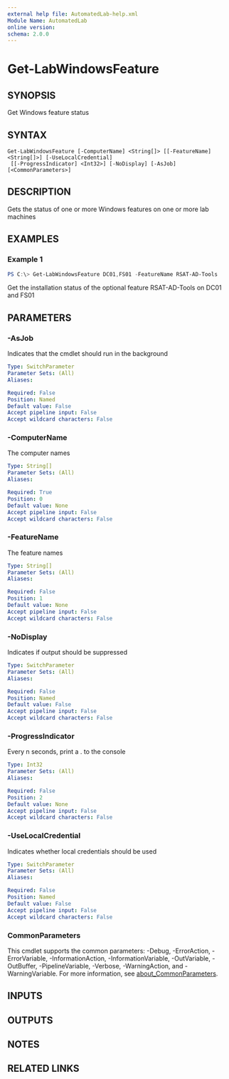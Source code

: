 ```yaml
---
external help file: AutomatedLab-help.xml
Module Name: AutomatedLab
online version:
schema: 2.0.0
---
```


# Get-LabWindowsFeature

## SYNOPSIS
Get Windows feature status

## SYNTAX

```
Get-LabWindowsFeature [-ComputerName] <String[]> [[-FeatureName] <String[]>] [-UseLocalCredential]
 [[-ProgressIndicator] <Int32>] [-NoDisplay] [-AsJob] [<CommonParameters>]
```

## DESCRIPTION
Gets the status of one or more Windows features on one or more lab machines

## EXAMPLES

### Example 1
```powershell
PS C:\> Get-LabWindowsFeature DC01,FS01 -FeatureName RSAT-AD-Tools
```

Get the installation status of the optional feature RSAT-AD-Tools on DC01 and FS01

## PARAMETERS

### -AsJob
Indicates that the cmdlet should run in the background

```yaml
Type: SwitchParameter
Parameter Sets: (All)
Aliases:

Required: False
Position: Named
Default value: False
Accept pipeline input: False
Accept wildcard characters: False
```

### -ComputerName
The computer names

```yaml
Type: String[]
Parameter Sets: (All)
Aliases:

Required: True
Position: 0
Default value: None
Accept pipeline input: False
Accept wildcard characters: False
```

### -FeatureName
The feature names

```yaml
Type: String[]
Parameter Sets: (All)
Aliases:

Required: False
Position: 1
Default value: None
Accept pipeline input: False
Accept wildcard characters: False
```

### -NoDisplay
Indicates if output should be suppressed

```yaml
Type: SwitchParameter
Parameter Sets: (All)
Aliases:

Required: False
Position: Named
Default value: False
Accept pipeline input: False
Accept wildcard characters: False
```

### -ProgressIndicator
Every n seconds, print a .
to the console

```yaml
Type: Int32
Parameter Sets: (All)
Aliases:

Required: False
Position: 2
Default value: None
Accept pipeline input: False
Accept wildcard characters: False
```

### -UseLocalCredential
Indicates whether local credentials should be used

```yaml
Type: SwitchParameter
Parameter Sets: (All)
Aliases:

Required: False
Position: Named
Default value: False
Accept pipeline input: False
Accept wildcard characters: False
```

### CommonParameters
This cmdlet supports the common parameters: -Debug, -ErrorAction, -ErrorVariable, -InformationAction, -InformationVariable, -OutVariable, -OutBuffer, -PipelineVariable, -Verbose, -WarningAction, and -WarningVariable. For more information, see [about_CommonParameters](http://go.microsoft.com/fwlink/?LinkID=113216).

## INPUTS

## OUTPUTS

## NOTES

## RELATED LINKS
